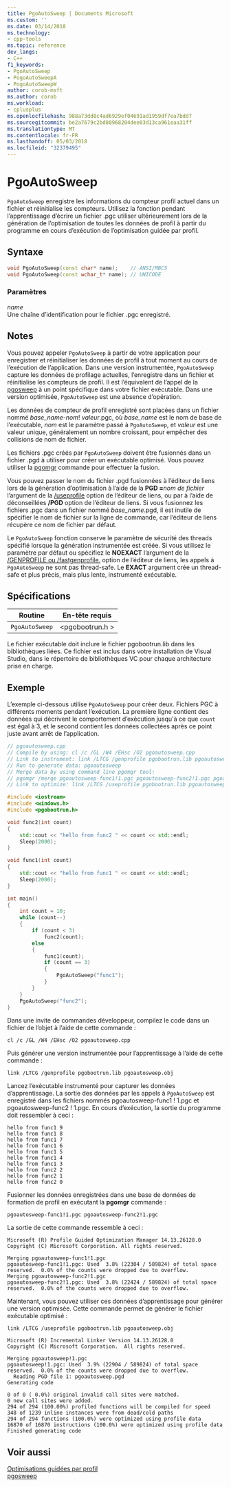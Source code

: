 ```yaml
---
title: PgoAutoSweep | Documents Microsoft
ms.custom: ''
ms.date: 03/14/2018
ms.technology:
- cpp-tools
ms.topic: reference
dev_langs:
- C++
f1_keywords:
- PgoAutoSweep
- PogoAutoSweepA
- PogoAutoSweepW
author: corob-msft
ms.author: corob
ms.workload:
- cplusplus
ms.openlocfilehash: 988a73dd8c4ad6929ef04691ad1959df7ea7bdd7
ms.sourcegitcommit: be2a7679c2bd80968204dee03d13ca961eaa31ff
ms.translationtype: MT
ms.contentlocale: fr-FR
ms.lasthandoff: 05/03/2018
ms.locfileid: "32379495"
---
```

# <a name="pgoautosweep"></a>PgoAutoSweep

`PgoAutoSweep` enregistre les informations du compteur profil actuel dans un fichier et réinitialise les compteurs. Utilisez la fonction pendant l’apprentissage d’écrire un fichier .pgc utiliser ultérieurement lors de la génération de l’optimisation de toutes les données de profil à partir du programme en cours d’exécution de l’optimisation guidée par profil.

## <a name="syntax"></a>Syntaxe

```cpp
void PgoAutoSweep(const char* name);    // ANSI/MBCS
void PgoAutoSweep(const wchar_t* name); // UNICODE
```

### <a name="parameters"></a>Paramètres

*name*<br/>
Une chaîne d’identification pour le fichier .pgc enregistré.

## <a name="remarks"></a>Notes

Vous pouvez appeler `PgoAutoSweep` à partir de votre application pour enregistrer et réinitialiser les données de profil à tout moment au cours de l’exécution de l’application. Dans une version instrumentée, `PgoAutoSweep` capture les données de profilage actuelles, l’enregistre dans un fichier et réinitialise les compteurs de profil. Il est l’équivalent de l’appel de la [pgosweep](pgosweep.md) à un point spécifique dans votre fichier exécutable. Dans une version optimisée, `PgoAutoSweep` est une absence d’opération.

Les données de compteur de profil enregistré sont placées dans un fichier nommé *base_name*-*nom*! *valeur*.pgc, où *base_name* est le nom de base de l’exécutable, *nom* est le paramètre passé à `PgoAutoSweep`, et *valeur* est une valeur unique, généralement un nombre croissant, pour empêcher des collisions de nom de fichier.

Les fichiers .pgc créés par `PgoAutoSweep` doivent être fusionnés dans un fichier .pgd à utiliser pour créer un exécutable optimisé. Vous pouvez utiliser la [pgomgr](pgomgr.md) commande pour effectuer la fusion.

Vous pouvez passer le nom du fichier .pgd fusionnées à l’éditeur de liens lors de la génération d’optimisation à l’aide de la **PGD =**_nom de fichier_ l’argument de la [/useprofile](useprofile.md) option de l’éditeur de liens, ou par à l’aide de déconseillées **/PGD** option de l’éditeur de liens. Si vous fusionnez les fichiers .pgc dans un fichier nommé *base_name*.pgd, il est inutile de spécifier le nom de fichier sur la ligne de commande, car l’éditeur de liens récupère ce nom de fichier par défaut.

Le `PgoAutoSweep` fonction conserve le paramètre de sécurité des threads spécifié lorsque la génération instrumentée est créée. Si vous utilisez le paramètre par défaut ou spécifiez le **NOEXACT** l’argument de la [/GENPROFILE ou /fastgenprofile.]() option de l’éditeur de liens, les appels à `PgoAutoSweep` ne sont pas thread-safe. Le **EXACT** argument crée un thread-safe et plus précis, mais plus lente, instrumenté exécutable.

## <a name="requirements"></a>Spécifications

|Routine|En-tête requis|
|-------------|---------------------|
|`PgoAutoSweep`|\<pgobootrun.h >|

Le fichier exécutable doit inclure le fichier pgobootrun.lib dans les bibliothèques liées. Ce fichier est inclus dans votre installation de Visual Studio, dans le répertoire de bibliothèques VC pour chaque architecture prise en charge.

## <a name="example"></a>Exemple

L’exemple ci-dessous utilise `PgoAutoSweep` pour créer deux. Fichiers PGC à différents moments pendant l’exécution. La première ligne contient des données qui décrivent le comportement d’exécution jusqu'à ce que `count` est égal à 3, et le second contient les données collectées après ce point juste avant arrêt de l’application.

```cpp
// pgoautosweep.cpp
// Compile by using: cl /c /GL /W4 /EHsc /O2 pgoautosweep.cpp
// Link to instrument: link /LTCG /genprofile pgobootrun.lib pgoautosweep.obj
// Run to generate data: pgoautosweep
// Merge data by using command line pgomgr tool:
// pgomgr /merge pgoautosweep-func1!1.pgc pgoautosweep-func2!1.pgc pgoautosweep.pgd
// Link to optimize: link /LTCG /useprofile pgobootrun.lib pgoautosweep.obj

#include <iostream>
#include <windows.h>
#include <pgobootrun.h>

void func2(int count)
{
    std::cout << "hello from func2 " << count << std::endl;
    Sleep(2000);
}

void func1(int count)
{
    std::cout << "hello from func1 " << count << std::endl;
    Sleep(2000);
}

int main()
{
    int count = 10;
    while (count--)
    {
        if (count < 3)
            func2(count);
        else
        {
            func1(count);
            if (count == 3)
            {
                PgoAutoSweep("func1");
            }
        }
    }
    PgoAutoSweep("func2");
}
```

Dans une invite de commandes développeur, compilez le code dans un fichier de l’objet à l’aide de cette commande :

`cl /c /GL /W4 /EHsc /O2 pgoautosweep.cpp`

Puis générer une version instrumentée pour l’apprentissage à l’aide de cette commande :

`link /LTCG /genprofile pgobootrun.lib pgoautosweep.obj`

Lancez l’exécutable instrumenté pour capturer les données d’apprentissage. La sortie des données par les appels à `PgoAutoSweep` est enregistré dans les fichiers nommés pgoautosweep-func1 ! 1.pgc et pgoautosweep-func2 ! 1.pgc. En cours d’exécution, la sortie du programme doit ressembler à ceci :

```Output
hello from func1 9
hello from func1 8
hello from func1 7
hello from func1 6
hello from func1 5
hello from func1 4
hello from func1 3
hello from func2 2
hello from func2 1
hello from func2 0
```

Fusionner les données enregistrées dans une base de données de formation de profil en exécutant la **pgomgr** commande :

`pgoautosweep-func1!1.pgc pgoautosweep-func2!1.pgc`

La sortie de cette commande ressemble à ceci :

```Output
Microsoft (R) Profile Guided Optimization Manager 14.13.26128.0
Copyright (C) Microsoft Corporation. All rights reserved.

Merging pgoautosweep-func1!1.pgc
pgoautosweep-func1!1.pgc: Used  3.8% (22304 / 589824) of total space reserved.  0.0% of the counts were dropped due to overflow.
Merging pgoautosweep-func2!1.pgc
pgoautosweep-func2!1.pgc: Used  3.8% (22424 / 589824) of total space reserved.  0.0% of the counts were dropped due to overflow.
```

Maintenant, vous pouvez utiliser ces données d’apprentissage pour générer une version optimisée. Cette commande permet de générer le fichier exécutable optimisé :

`link /LTCG /useprofile pgobootrun.lib pgoautosweep.obj`

```Output
Microsoft (R) Incremental Linker Version 14.13.26128.0
Copyright (C) Microsoft Corporation.  All rights reserved.

Merging pgoautosweep!1.pgc
pgoautosweep!1.pgc: Used  3.9% (22904 / 589824) of total space reserved.  0.0% of the counts were dropped due to overflow.
  Reading PGD file 1: pgoautosweep.pgd
Generating code

0 of 0 ( 0.0%) original invalid call sites were matched.
0 new call sites were added.
294 of 294 (100.00%) profiled functions will be compiled for speed
348 of 1239 inline instances were from dead/cold paths
294 of 294 functions (100.0%) were optimized using profile data
16870 of 16870 instructions (100.0%) were optimized using profile data
Finished generating code
```

## <a name="see-also"></a>Voir aussi

[Optimisations guidées par profil](profile-guided-optimizations.md)<br/>
[pgosweep](pgosweep.md)<br/>
